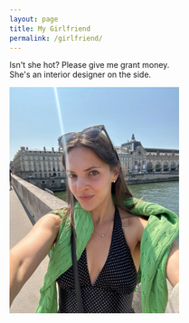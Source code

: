 ```yaml
---
layout: page
title: My Girlfriend
permalink: /girlfriend/
---
```


Isn't she hot? Please give me grant money.  
She's an interior designer on the side.

<img src="/girlfriend.jpeg" alt="Description" width="300">
